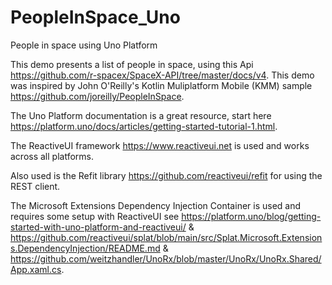 # PeopleInSpace_Uno
People in space using Uno Platform

This demo presents a list of people in space, using this Api https://github.com/r-spacex/SpaceX-API/tree/master/docs/v4. This demo was inspired by John O'Reilly's Kotlin Muliplatform Mobile (KMM) sample https://github.com/joreilly/PeopleInSpace.

The Uno Platform documentation is a great resource, start here https://platform.uno/docs/articles/getting-started-tutorial-1.html.

The ReactiveUI framework https://www.reactiveui.net is used and works across all platforms.

Also used is the Refit library https://github.com/reactiveui/refit for using the REST client.

The Microsoft Extensions Dependency Injection Container is used and requires some setup with ReactiveUI see https://platform.uno/blog/getting-started-with-uno-platform-and-reactiveui/ & https://github.com/reactiveui/splat/blob/main/src/Splat.Microsoft.Extensions.DependencyInjection/README.md & https://github.com/weitzhandler/UnoRx/blob/master/UnoRx/UnoRx.Shared/App.xaml.cs.
